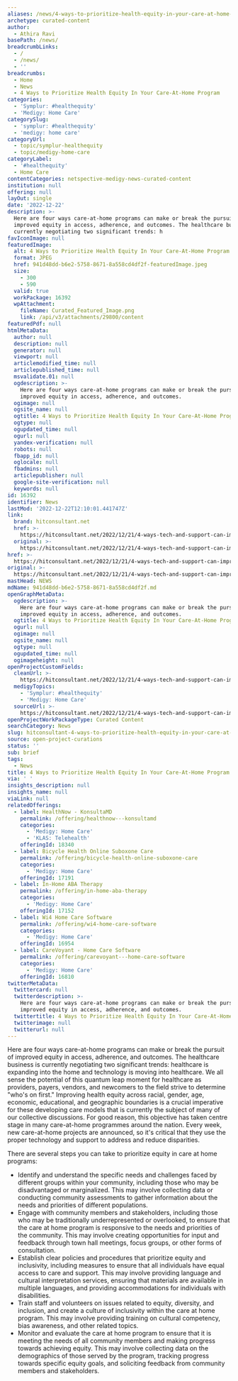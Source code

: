 ```yaml
---
aliases: /news/4-ways-to-prioritize-health-equity-in-your-care-at-home-program
archetype: curated-content
author:
  - Athira Ravi
basePath: /news/
breadcrumbLinks:
  - /
  - /news/
  - ''
breadcrumbs:
  - Home
  - News
  - 4 Ways to Prioritize Health Equity In Your Care-At-Home Program
categories:
  - 'Symplur: #healthequity'
  - 'Medigy: Home Care'
categorySlug:
  - 'symplur: #healthequity'
  - 'medigy: home care'
categoryUrl:
  - topic/symplur-healthequity
  - topic/medigy-home-care
categoryLabel:
  - '#healthequity'
  - Home Care
contentCategories: netspective-medigy-news-curated-content
institution: null
offering: null
layOut: single
date: '2022-12-22'
description: >-
  Here are four ways care-at-home programs can make or break the pursuit of
  improved equity in access, adherence, and outcomes. The healthcare business is
  currently negotiating two significant trends: h
favIconImage: null
featuredImage:
  alt: 4 Ways to Prioritize Health Equity In Your Care-At-Home Program
  format: JPEG
  href: 941d48dd-b6e2-5758-8671-8a558cd4df2f-featuredImage.jpeg
  size:
    - 300
    - 590
  valid: true
  workPackage: 16392
  wpAttachment:
    fileName: Curated_Featured_Image.png
    link: /api/v3/attachments/29800/content
featuredPdf: null
htmlMetaData:
  author: null
  description: null
  generator: null
  viewport: null
  articlemodified_time: null
  articlepublished_time: null
  msvalidate.01: null
  ogdescription: >-
    Here are four ways care-at-home programs can make or break the pursuit of
    improved equity in access, adherence, and outcomes.
  ogimage: null
  ogsite_name: null
  ogtitle: 4 Ways to Prioritize Health Equity In Your Care-At-Home Program
  ogtype: null
  ogupdated_time: null
  ogurl: null
  yandex-verification: null
  robots: null
  fbapp_id: null
  oglocale: null
  fbadmins: null
  articlepublisher: null
  google-site-verification: null
  keywords: null
id: 16392
identifier: News
lastMod: '2022-12-22T12:10:01.441747Z'
link:
  brand: hitconsultant.net
  href: >-
    https://hitconsultant.net/2022/12/21/4-ways-tech-and-support-can-improve-health-equity-for-care-at-home/
  original: >-
    https://hitconsultant.net/2022/12/21/4-ways-tech-and-support-can-improve-health-equity-for-care-at-home/
href: >-
  https://hitconsultant.net/2022/12/21/4-ways-tech-and-support-can-improve-health-equity-for-care-at-home/
original: >-
  https://hitconsultant.net/2022/12/21/4-ways-tech-and-support-can-improve-health-equity-for-care-at-home/
mastHead: NEWS
mdName: 941d48dd-b6e2-5758-8671-8a558cd4df2f.md
openGraphMetaData:
  ogdescription: >-
    Here are four ways care-at-home programs can make or break the pursuit of
    improved equity in access, adherence, and outcomes.
  ogtitle: 4 Ways to Prioritize Health Equity In Your Care-At-Home Program
  ogurl: null
  ogimage: null
  ogsite_name: null
  ogtype: null
  ogupdated_time: null
  ogimageheight: null
openProjectCustomFields:
  cleanUrl: >-
    https://hitconsultant.net/2022/12/21/4-ways-tech-and-support-can-improve-health-equity-for-care-at-home/
  medigyTopics:
    - 'Symplur: #healthequity'
    - 'Medigy: Home Care'
  sourceUrl: >-
    https://hitconsultant.net/2022/12/21/4-ways-tech-and-support-can-improve-health-equity-for-care-at-home/
openProjectWorkPackageType: Curated Content
searchCategory: News
slug: hitconsultant-4-ways-to-prioritize-health-equity-in-your-care-at-home-program
source: open-project-curations
status: ''
sub: brief
tags:
  - News
title: 4 Ways to Prioritize Health Equity In Your Care-At-Home Program
via: ' '
insights_description: null
insights_name: null
viaLink: null
relatedOfferings:
  - label: HealthNow - KonsultaMD
    permalink: /offering/healthnow---konsultamd
    categories:
      - 'Medigy: Home Care'
      - 'KLAS: Telehealth'
    offeringId: 18340
  - label: Bicycle Health Online Suboxone Care
    permalink: /offering/bicycle-health-online-suboxone-care
    categories:
      - 'Medigy: Home Care'
    offeringId: 17191
  - label: In-Home ABA Therapy
    permalink: /offering/in-home-aba-therapy
    categories:
      - 'Medigy: Home Care'
    offeringId: 17152
  - label: Wi4 Home Care Software
    permalink: /offering/wi4-home-care-software
    categories:
      - 'Medigy: Home Care'
    offeringId: 16954
  - label: CareVoyant - Home Care Software
    permalink: /offering/carevoyant---home-care-software
    categories:
      - 'Medigy: Home Care'
    offeringId: 16810
twitterMetaData:
  twittercard: null
  twitterdescription: >-
    Here are four ways care-at-home programs can make or break the pursuit of
    improved equity in access, adherence, and outcomes.
  twittertitle: 4 Ways to Prioritize Health Equity In Your Care-At-Home Program
  twitterimage: null
  twitterurl: null
---
```

<p>Here are four ways care-at-home programs can make or break the pursuit of improved equity in access, adherence, and outcomes. The healthcare business is currently negotiating two significant trends: healthcare is expanding into the home and technology is moving into healthcare. We all sense the potential of this quantum leap moment for healthcare as providers, payers, vendors, and newcomers to the field strive to determine "who's on first." Improving health equity across racial, gender, age, economic, educational, and geographic boundaries is a crucial imperative for these developing care models that is currently the subject of many of our collective discussions. For good reason, this objective has taken centre stage in many care-at-home programmes around the nation. Every week, new care-at-home projects are announced, so it's critical that they use the proper technology and support to address and reduce disparities.&nbsp;</p><p>There are several steps you can take to prioritize equity in care at home programs:</p><ul><li>Identify and understand the specific needs and challenges faced by different groups within your community, including those who may be disadvantaged or marginalized. This may involve collecting data or conducting community assessments to gather information about the needs and priorities of different populations.</li><li>Engage with community members and stakeholders, including those who may be traditionally underrepresented or overlooked, to ensure that the care at home program is responsive to the needs and priorities of the community. This may involve creating opportunities for input and feedback through town hall meetings, focus groups, or other forms of consultation.</li><li>Establish clear policies and procedures that prioritize equity and inclusivity, including measures to ensure that all individuals have equal access to care and support. This may involve providing language and cultural interpretation services, ensuring that materials are available in multiple languages, and providing accommodations for individuals with disabilities.</li><li>Train staff and volunteers on issues related to equity, diversity, and inclusion, and create a culture of inclusivity within the care at home program. This may involve providing training on cultural competency, bias awareness, and other related topics.</li><li>Monitor and evaluate the care at home program to ensure that it is meeting the needs of all community members and making progress towards achieving equity. This may involve collecting data on the demographics of those served by the program, tracking progress towards specific equity goals, and soliciting feedback from community members and stakeholders.</li></ul>